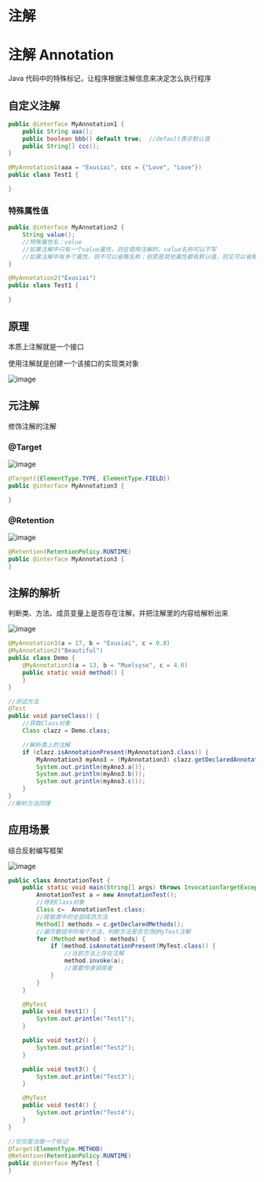 # 注解

# 注解 Annotation

Java 代码中的特殊标记，让程序根据注解信息来决定怎么执行程序

## 自定义注解

```Java
public @interface MyAnnotation1 {
    public String aaa();
    public boolean bbb() default true;  //default表示默认值
    public String[] ccc();
}

@MyAnnotation1(aaa = "Exusiai", ccc = {"Love", "Love"})
public class Test1 {

}
```

### 特殊属性值

```Java
public @interface MyAnnotation2 {
    String value();
    //特殊属性名：value
    //如果注解中只有一个value属性，则在使用注解时，value名称可以不写
	//如果注解中有多个属性，则不可以省略名称；但若是其他属性都有默认值，则又可以省略了
}

@MyAnnotation2("Exusiai")
public class Test1 {

}
```

## 原理

本质上注解就是一个接口

使用注解就是创建一个该接口的实现类对象

​![image](assets/image-20240524221502-bfd1lau.png)​

## 元注解

修饰注解的注解

### @Target

​![image](assets/image-20240524221734-bojrmwn.png)​

```Java
@Target({ElementType.TYPE, ElementType.FIELD})
public @interface MyAnnotation3 {

}
```

### @Retention

​![image](assets/image-20240524221918-2m3rr35.png)​

```Java
@Retention(RetentionPolicy.RUNTIME)
public @interface MyAnnotation3 {
}
```

## 注解的解析

判断类、方法、成员变量上是否存在注解，并把注解里的内容给解析出来

​![image](assets/image-20240524222043-diwv3b0.png)​

```Java
@MyAnnotation3(a = 17, b = "Exusiai", c = 0.0)
@MyAnnotation2("Beautiful")
public class Demo {
    @MyAnnotation3(a = 13, b = "Muelsyse", c = 4.0)
    public static void method() {
    }
}

//测试方法
@Test
public void parseClass() {
    //获取Class对象
    Class clazz = Demo.class;

    //解析类上的注解
    if (clazz.isAnnotationPresent(MyAnnotation3.class)) {
        MyAnnotation3 myAno3 = (MyAnnotation3) clazz.getDeclaredAnnotation(MyAnnotation3.class);
        System.out.println(myAno3.a());
        System.out.println(myAno3.b());
        System.out.println(myAno3.c());
    }
}
//解析方法同理
```

## 应用场景

结合反射编写框架

​![image](assets/image-20240524223328-ybr173v.png)​

```Java
public class AnnotationTest {
    public static void main(String[] args) throws InvocationTargetException, IllegalAccessException {
        AnnotationTest a = new AnnotationTest();
        //得到Class对象
        Class c=  AnnotationTest.class;
        //提取类中的全部成员方法
        Method[] methods = c.getDeclaredMethods();
        //遍历数组中的每个方法，判断方法是否包含@MyTest注解
        for (Method method : methods) {
            if (method.isAnnotationPresent(MyTest.class)) {
                //当前方法上存在注解
                method.invoke(a);
                //需要传递调用者
            }
        }
    }

    @MyTest
    public void test1() {
        System.out.println("Test1");
    }

    public void test2() {
        System.out.println("Test2");
    }

    public void test3() {
        System.out.println("Test3");
    }

    @MyTest
    public void test4() {
        System.out.println("Test4");
    }
}

//仅仅是当做一个标记
@Target(ElementType.METHOD)
@Retention(RetentionPolicy.RUNTIME)
public @interface MyTest {
}
```
